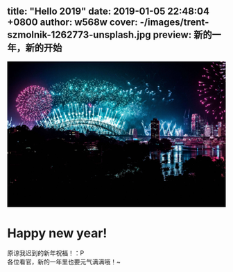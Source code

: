 title: "Hello 2019"
date: 2019-01-05 22:48:04 +0800
author: w568w
cover: -/images/trent-szmolnik-1262773-unsplash.jpg
preview: 新的一年，新的开始
---
![Photo by Trent Szmolnik on Unsplash](images/trent-szmolnik-1262773-unsplash.jpg)
# Happy new year!
原谅我迟到的新年祝福！：P  
各位看官，新的一年里也要元气满满哦！~